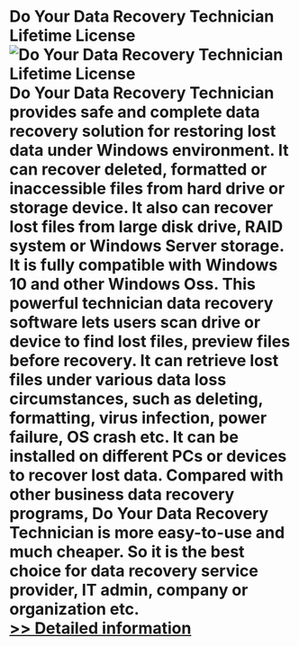 # Do Your Data Recovery Technician Lifetime License<br />![Do Your Data Recovery Technician Lifetime License](https://mycommerce.akamaized.net/api/pimages/P300915140/BIG/300915140.PNG)<br />Do Your Data Recovery Technician provides safe and complete data recovery solution for restoring lost data under Windows environment. It can recover deleted, formatted or inaccessible files from hard drive or storage device. It also can recover lost files from large disk drive, RAID system or Windows Server storage. It is fully compatible with Windows 10 and other Windows Oss. This powerful technician data recovery software lets users scan drive or device to find lost files, preview files before recovery. It can retrieve lost files under various data loss circumstances, such as deleting, formatting, virus infection, power failure, OS crash etc. It can be installed on different PCs or devices to recover lost data. Compared with other business data recovery programs, Do Your Data Recovery Technician is more easy-to-use and much cheaper. So it is the best choice for data recovery service provider, IT admin, company or organization etc.<br />[>> Detailed information](https://secure.shareit.com/shareit/product.html?productid=300915140&affiliateid=200057808)